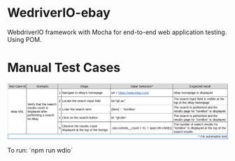 # WedriverIO-ebay
WebdriverIO framework with Mocha for end-to-end web application testing. Using POM.

# Manual Test Cases
![TestCase](assets/testCases.png)

To run: ´npm run wdio´